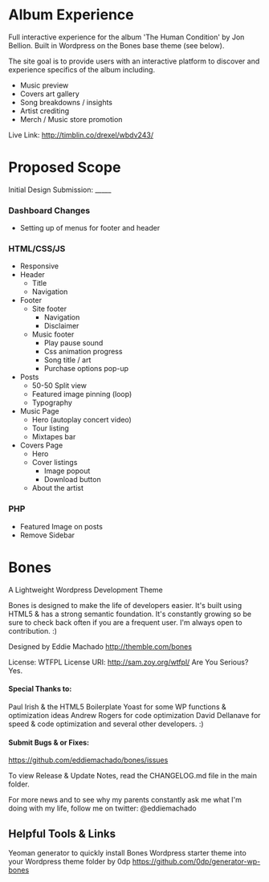 # Album Experience
Full interactive experience for the album 'The Human Condition' by Jon Bellion.
Built in Wordpress on the Bones base theme (see below).

The site goal is to provide users with an interactive platform to
discover and experience specifics of the album including.
- Music preview
- Covers art gallery
- Song breakdowns / insights
- Artist crediting
- Merch / Music store promotion

Live Link: http://timblin.co/drexel/wbdv243/

# Proposed Scope

Initial Design Submission: _____

### Dashboard Changes
- Setting up of menus for footer and header

### HTML/CSS/JS
- Responsive
- Header
  - Title
  - Navigation
- Footer
  - Site footer
    - Navigation
    - Disclaimer
  - Music footer
    - Play pause sound
    - Css animation progress
    - Song title / art
    - Purchase options pop-up
- Posts
  - 50-50 Split view
  - Featured image pinning (loop)
  - Typography
- Music Page
  - Hero (autoplay concert video)
  - Tour listing
  - Mixtapes bar
- Covers Page
  - Hero
  - Cover listings
    - Image popout
    - Download button
  - About the artist
  
### PHP
- Featured Image on posts
- Remove Sidebar


# Bones
A Lightweight Wordpress Development Theme

Bones is designed to make the life of developers easier. It's built
using HTML5 & has a strong semantic foundation.
It's constantly growing so be sure to check back often if you are a
frequent user. I'm always open to contribution. :)

Designed by Eddie Machado
http://themble.com/bones

License: WTFPL
License URI: http://sam.zoy.org/wtfpl/
Are You Serious? Yes.

#### Special Thanks to:
Paul Irish & the HTML5 Boilerplate
Yoast for some WP functions & optimization ideas
Andrew Rogers for code optimization
David Dellanave for speed & code optimization
and several other developers. :)

#### Submit Bugs & or Fixes:
https://github.com/eddiemachado/bones/issues

To view Release & Update Notes, read the CHANGELOG.md file in the main folder.

For more news and to see why my parents constantly ask me what I'm
doing with my life, follow me on twitter: @eddiemachado

## Helpful Tools & Links

Yeoman generator to quickly install Bones Wordpress starter theme into your Wordpress theme folder
by 0dp
https://github.com/0dp/generator-wp-bones



